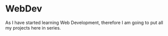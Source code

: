 # WebDev
As I have started learning Web Development, therefore I am going to put all my projects here in series.
